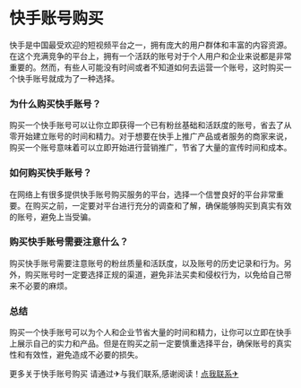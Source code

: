 # 快手账号购买

快手是中国最受欢迎的短视频平台之一，拥有庞大的用户群体和丰富的内容资源。在这个充满竞争的平台上，拥有一个活跃的账号对于个人用户和企业来说都是非常重要的。然而，有些人可能没有时间或者不知道如何去运营一个账号，这时购买一个快手账号就成为了一种选择。

### 为什么购买快手账号？

购买一个快手账号可以让你立即获得一个已有粉丝基础和活跃度的账号，省去了从零开始建立账号的时间和精力。对于想要在快手上推广产品或者服务的商家来说，购买一个账号意味着可以立即开始进行营销推广，节省了大量的宣传时间和成本。

### 如何购买快手账号？

在网络上有很多提供快手账号购买服务的平台，选择一个信誉良好的平台非常重要。在购买之前，一定要对平台进行充分的调查和了解，确保能够购买到真实有效的账号，避免上当受骗。

### 购买快手账号需要注意什么？

购买快手账号需要注意账号的粉丝质量和活跃度，以及账号的历史记录和行为。另外，购买账号时一定要选择正规的渠道，避免非法买卖和侵权行为，以免给自己带来不必要的麻烦。

### 总结

购买一个快手账号可以为个人和企业节省大量的时间和精力，让你可以立即在快手上展示自己的实力和产品。但是在购买之前一定要慎重选择平台，确保账号的真实性和有效性，避免造成不必要的损失。

更多关于快手账号购买 请通过✈与我们联系,感谢阅读！[点我联系✈](https://in.G208.com)